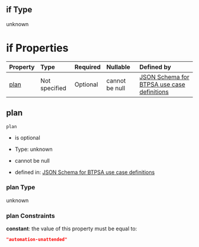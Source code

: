 ## if Type

unknown

# if Properties

| Property      | Type          | Required | Nullable       | Defined by                                                                                                                                                                                                                                  |
| :------------ | :------------ | :------- | :------------- | :------------------------------------------------------------------------------------------------------------------------------------------------------------------------------------------------------------------------------------------ |
| [plan](#plan) | Not specified | Optional | cannot be null | [JSON Schema for BTPSA use case definitions](btpsa-usecase-properties-services-items-allof-1-then-allof-92-then-allof-2-if-properties-plan.md "undefined#/properties/services/items/allOf/1/then/allOf/92/then/allOf/2/if/properties/plan") |

## plan



`plan`

*   is optional

*   Type: unknown

*   cannot be null

*   defined in: [JSON Schema for BTPSA use case definitions](btpsa-usecase-properties-services-items-allof-1-then-allof-92-then-allof-2-if-properties-plan.md "undefined#/properties/services/items/allOf/1/then/allOf/92/then/allOf/2/if/properties/plan")

### plan Type

unknown

### plan Constraints

**constant**: the value of this property must be equal to:

```json
"automation-unattended"
```
